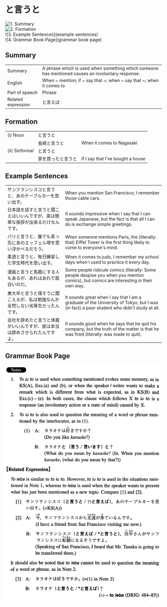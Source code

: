 # と言うと

![1. Summary](summary)<br>
![2. Formation](formation)<br>
![3. Example Sentences](example sentences)<br>
![4. Grammar Book Page](grammar book page)<br>


## Summary

<table><tr>   <td>Summary</td>   <td>A phrase which is used when something which someone has mentioned causes an involuntary response.</td></tr><tr>   <td>English</td>   <td>When ~ mention; if ~ say that ~; when ~ say that ~; when it comes to</td></tr><tr>   <td>Part of speech</td>   <td>Phrase</td></tr><tr>   <td>Related expression</td>   <td>と言えば</td></tr></table>

## Formation

<table class="table"><tbody><tr class="tr head"><td class="td"><span class="numbers">(i)</span> <span class="bold">Noun</span></td><td class="td"><span class="concept">と言うと</span></td><td class="td"></td></tr><tr class="tr"><td class="td"></td><td class="td"><span>長崎</span><span class="concept">と言うと</span></td><td class="td"><span>When it comes to Nagasaki</span></td></tr><tr class="tr head"><td class="td"><span class="numbers">(ii)</span> <span class="bold">Sinformal</span></td><td class="td"><span class="concept">と言うと</span></td><td class="td"></td></tr><tr class="tr"><td class="td"></td><td class="td"><span>家を買った</span><span class="concept">と言うと</span></td><td class="td"><span>If I say that I’ve bought a house</span></td></tr></tbody></table>

## Example Sentences

<table><tr>   <td>サンフランシスコと言うと、あのケーブルカーを思い出す。</td>   <td>When you mention San Francisco, I remember those cable cars.</td></tr><tr>   <td>日本語を話すと言うと聞こえはいいんですが、実は簡単な挨拶が出来るだけなんです。</td>   <td>It sounds impressive when I say that I can speak Japanese, but the fact is that all I can do is exchange simple greetings.</td></tr><tr>   <td>パリと言うと、誰でも真っ先にあのエッフェル塔を思い浮かべるだろう。</td>   <td>When someone mentions Paris, the (literally: that) Eiffel Tower is the first thing likely to come to everyone's mind.</td></tr><tr>   <td>柔道と言うと、毎日練習した学生時代を思い出す。</td>   <td>When it comes to judo, I remember my school days when I used to practice it every day.</td></tr><tr>   <td>漫画と言うと馬鹿にする人もあるが、あれはあれで面白いのだ。</td>   <td>Some people ridicule comics (literally: Some people despise you when you mention comics), but comics are interesting in their own way.</td></tr><tr>   <td>東大卒と言うと偉そうに聞こえるが、私は勉強なんか全然しない劣等生だったんです。</td>   <td>It sounds great when I say that I am a graduate of the University of Tokyo, but I was (in fact) a poor student who didn't study at all.</td></tr><tr>   <td>会社を辞めたと言うと体裁がいいんですが、彼は本当は辞めさせられたんですよ。</td>   <td>It sounds good when he says that he quit his company, but the truth of the matter is that he was fired (literally: was made to quit).</td></tr></table>

## Grammar Book Page

![](../img/Intermediateと言うと.png)

